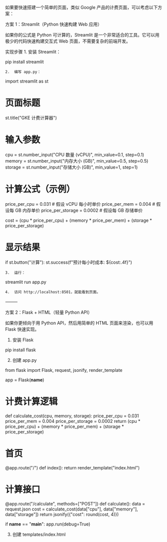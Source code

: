 如果要快速搭建一个简单的页面，类似 Google 产品的计费页面，可以考虑以下方案：

方案 1：Streamlit（Python 快速构建 Web 应用）

如果你的公式是 Python 可计算的，Streamlit 是一个非常适合的工具。它可以用极少的代码快速构建交互式 Web 页面，不需要复杂的前端开发。

实现步骤
	1.	安装 Streamlit：

pip install streamlit


	2.	编写 app.py：

import streamlit as st

# 页面标题
st.title("GKE 计费计算器")

# 输入参数
cpu = st.number_input("CPU 数量 (vCPU)", min_value=0.1, step=0.1)
memory = st.number_input("内存大小 (GB)", min_value=0.5, step=0.5)
storage = st.number_input("存储大小 (GB)", min_value=1, step=1)

# 计算公式（示例）
price_per_cpu = 0.031  # 假设 vCPU 每小时单价
price_per_mem = 0.004  # 假设每 GB 内存单价
price_per_storage = 0.0002  # 假设每 GB 存储单价

cost = (cpu * price_per_cpu) + (memory * price_per_mem) + (storage * price_per_storage)

# 显示结果
if st.button("计算"):
    st.success(f"预计每小时成本: ${cost:.4f}")


	3.	运行：

streamlit run app.py


	4.	访问 http://localhost:8501，就能看到页面。

⸻

方案 2：Flask + HTML（轻量 Python API）

如果你更倾向于用 Python API，然后用简单的 HTML 页面来渲染，也可以用 Flask 快速实现。

1. 安装 Flask

pip install flask

2. 创建 app.py

from flask import Flask, request, jsonify, render_template

app = Flask(__name__)

# 计费计算逻辑
def calculate_cost(cpu, memory, storage):
    price_per_cpu = 0.031
    price_per_mem = 0.004
    price_per_storage = 0.0002
    return (cpu * price_per_cpu) + (memory * price_per_mem) + (storage * price_per_storage)

# 首页
@app.route("/")
def index():
    return render_template("index.html")

# 计算接口
@app.route("/calculate", methods=["POST"])
def calculate():
    data = request.json
    cost = calculate_cost(data["cpu"], data["memory"], data["storage"])
    return jsonify({"cost": round(cost, 4)})

if __name__ == "__main__":
    app.run(debug=True)

3. 创建 templates/index.html

<!DOCTYPE html>
<html>
<head>
    <title>GKE 计费计算器</title>
    <script>
        async function calculateCost() {
            let cpu = parseFloat(document.getElementById("cpu").value);
            let memory = parseFloat(document.getElementById("memory").value);
            let storage = parseFloat(document.getElementById("storage").value);
            
            let response = await fetch("/calculate", {
                method: "POST",
                headers: { "Content-Type": "application/json" },
                body: JSON.stringify({ cpu, memory, storage })
            });

            let data = await response.json();
            document.getElementById("result").innerText = "预计每小时成本: $" + data.cost.toFixed(4);
        }
    </script>
</head>
<body>
    <h2>GKE 计费计算器</h2>
    <label>CPU 数量 (vCPU):</label> <input id="cpu" type="number" step="0.1"><br>
    <label>内存大小 (GB):</label> <input id="memory" type="number" step="0.5"><br>
    <label>存储大小 (GB):</label> <input id="storage" type="number" step="1"><br>
    <button onclick="calculateCost()">计算</button>
    <p id="result"></p>
</body>
</html>

4. 运行

python app.py

然后访问 http://127.0.0.1:5000，输入参数后点击 “计算” 按钮即可。

⸻

选择哪种方案？

方案	适用场景	依赖	实现复杂度
Streamlit	适合快速构建交互页面，无需前端开发	仅 streamlit	非常简单
Flask + HTML	适合 API + 前端分离的架构，可定制 UI	flask	需要写 HTML 和 JS

如果是内部工具，Streamlit 更快。如果希望页面自定义，Flask + HTML 更灵活。

你觉得哪种方案更合适？
